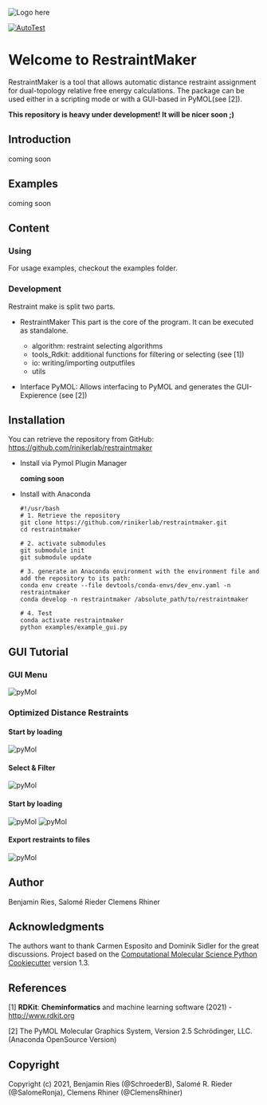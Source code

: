 ![Logo here](.img/RestraintMaker_logo_withBackground.png)

[//]: # (Badges)
[![AutoTest](https://github.com/rinikerlab/restraintmaker/actions/workflows/autoTest.yml/badge.svg)](https://github.com/rinikerlab/restraintmaker/actions/workflows/autoTest.yml)


# Welcome to RestraintMaker

RestraintMaker is a tool that allows automatic distance restraint assignment for dual-topology relative free energy calculations.
The package can be used either in a scripting mode or with a GUI-based in PyMOL(see [2]). 

**This repository is heavy under development! It will be nicer soon ;)**

## Introduction
  coming soon

## Examples
  coming soon
  
## Content
### Using
  For usage examples, checkout the examples folder.
  
### Development
Restraint make is split two parts.
* RestraintMaker
  This part is the core of the program. It can be executed as standalone.
    * algorithm: restraint selecting algorithms
    * tools_Rdkit: additional functions for filtering or selecting (see [1])
    * io: writing/importing outputfiles
    * utils
    
* Interface PyMOL:
    Allows interfacing to PyMOL and generates the GUI-Expierence (see [2])
    
## Installation
You can retrieve the repository from GitHub:
https://github.com/rinikerlab/restraintmaker

  * Install via Pymol Plugin Manager 
      
      **coming soon**

  * Install with Anaconda
   
        #!/usr/bash
        # 1. Retrieve the repository
        git clone https://github.com/rinikerlab/restraintmaker.git
        cd restraintmaker
        
        # 2. activate submodules
        git submodule init
        git submodule update

        # 3. generate an Anaconda environment with the environment file and add the repository to its path:       
        conda env create --file devtools/conda-envs/dev_env.yaml -n restraintmaker
        conda develop -n restraintmaker /absolute_path/to/restraintmaker

        # 4. Test    
        conda activate restraintmaker
        python examples/example_gui.py

## GUI Tutorial
### GUI Menu
![pyMol](.img/pyMol_Wiz_menu.png)

### Optimized Distance Restraints
#### Start by loading
![pyMol](.img/pyMol_Wiz_start.png)

#### Select \& Filter
![pyMol](.img/pyMol_Wiz_select.png)

#### Start by loading
![pyMol](.img/pyMol_Wiz_optimize.png)
![pyMol](.img/pyMol_Wiz_optimize_grid.png)

#### Export restraints to files
![pyMol](.img/pyMol_Wiz_export.png)

## Author
Benjamin Ries,
Salomé Rieder
Clemens Rhiner
    
## Acknowledgments
The authors want to thank Carmen Esposito and Dominik Sidler for the great discussions.
Project based on the 
[Computational Molecular Science Python Cookiecutter](https://github.com/molssi/cookiecutter-cms) version 1.3.

## References
[1] **RDKit**: **Cheminformatics** and machine learning software (2021) - http://www.rdkit.org

[2] The PyMOL Molecular Graphics System, Version 2.5 Schrödinger, LLC.  (Anaconda OpenSource Version)

## Copyright
Copyright (c) 2021, Benjamin Ries (@SchroederB), Salomé R. Rieder (@SalomeRonja), Clemens Rhiner (@ClemensRhiner)

